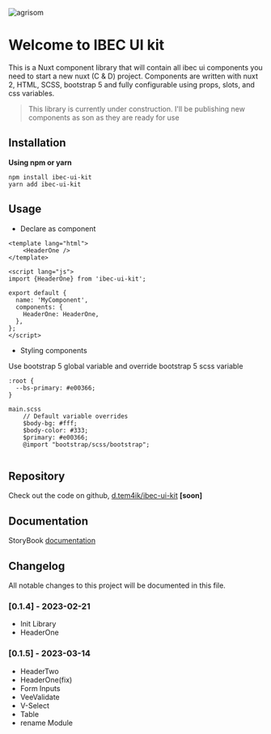 ![agrisom](https://ibecsystems.com/css/images/ibec-systems.svg)

# Welcome to IBEC UI kit

This is a Nuxt component library that will contain all ibec ui components you need to start a new nuxt (C & D) project. Components are written with nuxt 2, HTML, SCSS, bootstrap 5 and fully configurable using props, slots, and css variables.

> This library is currently under construction. I'll be publishing new components as son as they are ready for use

## Installation

**Using npm or yarn**
```
npm install ibec-ui-kit
yarn add ibec-ui-kit
```

## Usage

- Declare as component

```
<template lang="html">
    <HeaderOne />
</template>

<script lang="js">
import {HeaderOne} from 'ibec-ui-kit';

export default {
  name: 'MyComponent',
  components: {
    HeaderOne: HeaderOne,
  },
};
</script>
```

- Styling components

Use bootstrap 5 global variable and override bootstrap 5 scss variable

```
:root {
  --bs-primary: #e00366;
}

main.scss
    // Default variable overrides
    $body-bg: #fff;
    $body-color: #333;
    $primary: #e00366;
    @import "bootstrap/scss/bootstrap";
    
```

## Repository
Check out the code on github, [d.tem4ik/ibec-ui-kit](https://ibecsystems.com/ru#/) **[soon]**

## Documentation
StoryBook
[documentation](http://www.chromatic.com/library?appId=63f77fcfd12622a3e085e406)

## Changelog
All notable changes to this project will be documented in this file.

### [0.1.4] - 2023-02-21
- Init Library
- HeaderOne

### [0.1.5] - 2023-03-14
- HeaderTwo
- HeaderOne(fix)
- Form Inputs
- VeeValidate
- V-Select
- Table
- rename Module
